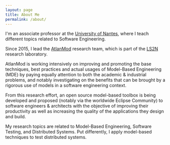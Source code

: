 ```yaml
---
layout: page
title: About Me
permalink: /about/
---
```



I'm an associate professor at the <a href="http://www.univ-nantes.fr">University of Nantes</a>, where I teach different topics related to Software Engineering.
			
Since 2015, I lead the <a href="http://web.emn.fr/x-info/atlanmod/">AtlanMod</a> research team, which is part of the [LS2N](https://ls2n.fr) research laboratory.
			
AtlanMod is working intensively on improving and promoting the base techniques, best practices and actual usages of Model-Based Engineering (MDE) by paying equally attention to both the academic & industrial problems, and notably investigating on the benefits that can be brought by a rigorous use of models in a software engineering context.
			
From this research effort, an open source model-based toolbox is being developed and proposed (notably via the worldwide Eclipse Community) to software engineers & architects with the objective of improving their productivity as well as increasing the quality of the applications they design and build.
				
				
My research topics are related to Model-Based Engineering, Software Testing, and Distributed Systems.
			Put differently, I apply model-based techniques to test distributed systems.
